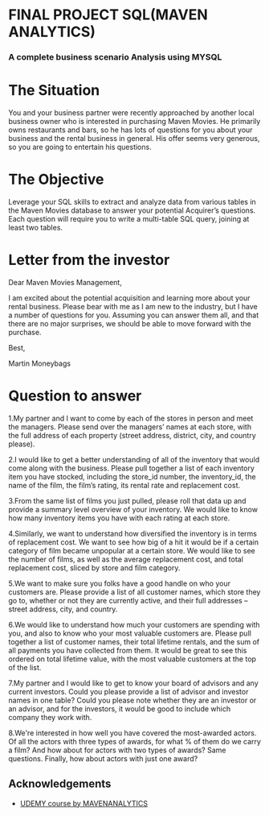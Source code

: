 
# FINAL PROJECT SQL(MAVEN ANALYTICS)

### A complete business scenario Analysis using MYSQL

# The Situation 
You and your business partner were recently approached by another local business owner
who is interested in purchasing Maven Movies. He primarily owns restaurants and bars, so he
has lots of questions for you about your business and the rental business in general. His offer
seems very generous, so you are going to entertain his questions. 


# The Objective 
Leverage your SQL skills to extract and analyze data from various tables in the Maven
Movies database to answer your potential Acquirer’s questions. Each question will require
you to write a multi-table SQL query, joining at least two tables. 

# Letter from the investor
Dear Maven Movies Management,

I am excited about the potential acquisition and learning more
about your rental business.
Please bear with me as I am new to the industry, but I have a
number of questions for you. Assuming you can answer them all,
and that there are no major surprises, we should be able to move
forward with the purchase.

Best,

Martin Moneybags


# Question to answer 
1.My partner and I want to come by each of the stores in person and meet the managers. Please send over
the managers’ names at each store, with the full address of each property (street address, district, city, and
country please).

2.I would like to get a better understanding of all of the inventory that would come along with the business.
Please pull together a list of each inventory item you have stocked, including the store_id number, the
inventory_id, the name of the film, the film’s rating, its rental rate and replacement cost. 

3.From the same list of films you just pulled, please roll that data up and provide a summary level overview of
your inventory. We would like to know how many inventory items you have with each rating at each store. 

4.Similarly, we want to understand how diversified the inventory is in terms of replacement cost. We want to
see how big of a hit it would be if a certain category of film became unpopular at a certain store.
We would like to see the number of films, as well as the average replacement cost, and total replacement
cost, sliced by store and film category.

5.We want to make sure you folks have a good handle on who your customers are. Please provide a list
of all customer names, which store they go to, whether or not they are currently active, and their full
addresses – street address, city, and country. 

6.We would like to understand how much your customers are spending with you, and also to know who your
most valuable customers are. Please pull together a list of customer names, their total lifetime rentals, and the
sum of all payments you have collected from them. It would be great to see this ordered on total lifetime value,
with the most valuable customers at the top of the list.

7.My partner and I would like to get to know your board of advisors and any current investors. Could you
please provide a list of advisor and investor names in one table? Could you please note whether they are an
investor or an advisor, and for the investors, it would be good to include which company they work with.

8.We're interested in how well you have covered the most-awarded actors. Of all the actors with three types of
awards, for what % of them do we carry a film? And how about for actors with two types of awards? Same
questions. Finally, how about actors with just one award? 
## Acknowledgements

 - [UDEMY course by MAVENANALYTICS](https://udemy.com/course/mysql-for-data-analysis/learn/lecture/15212184#overview)
 